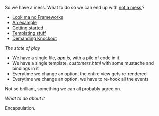 So we have a mess. What to do so we can end up with [not a mess.](https://github.com/robashton/look-ma-no-frameworks/)?

- [Look ma no Frameworks](/entries/look-ma,-no-frameworks.html)
- [An example](/entries/frameworkless-js---an-example.html)
- [Getting started](/entries/starting-the-frameworkless-js-project.html)
- [Templating stuff](/entries/frameworkless-js---rendering-templates.html)
- [Demanding Knockout](/entries/frameworkless-js---but-we-*really*-want-to-use-knockout-for-that-bit.html)

*The state of play*

- We have a single file, *app.js*, with a pile of code in it.
- We have a single template, *customers.html* with some mustache and bindings in it
- Everytime we change an option, the entire view gets re-rendered
- Everytime we change an option, we have to re-hook all the events

Not so brilliant, something we can all probably agree on.

*What to do about it*

Encapsulation. 
